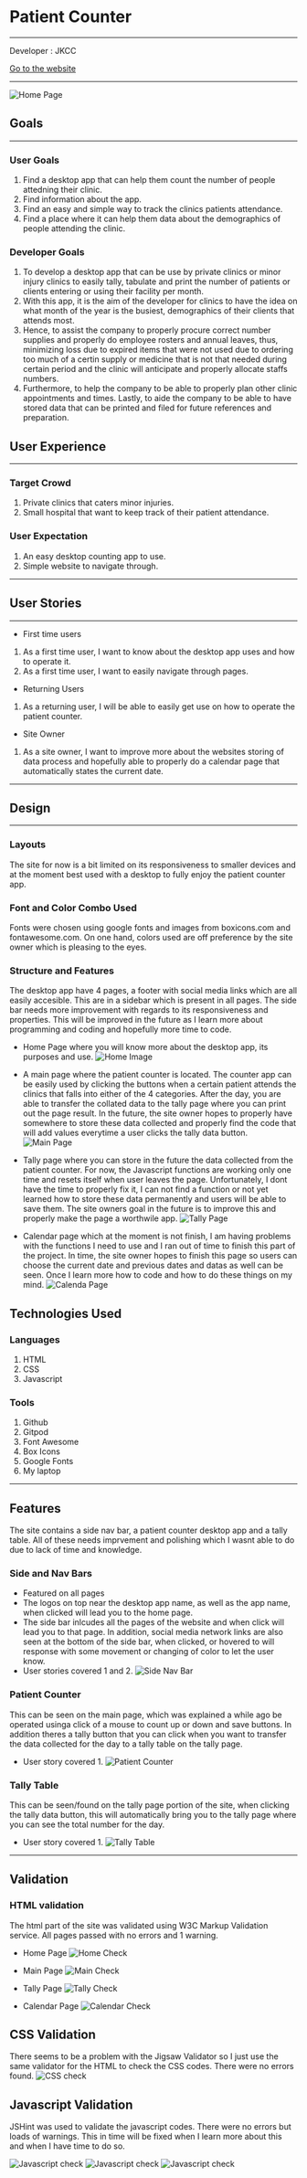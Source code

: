 # Patient Counter
---
Developer : JKCC

[Go to the website](https://ainchu18.github.io/patient-counter/index.html)

---

![Home Page](assets/images/counter-home-page.png)

## Goals
---
### User Goals
1. Find a desktop app that can help them count the number of people attedning their clinic.
2. Find information about the app.
3. Find an easy and simple way to track the clinics patients attendance.
4. Find a place where it can help them data about the demographics of people attending the clinic.

### Developer Goals
1. To develop a desktop app that can be use by private clinics or minor injury clinics to easily tally, tabulate and print the number of patients or clients entering or using their facility per month.
2. With this app, it is the aim of the developer for clinics to have the idea on what month of the year is the busiest, demographics of their clients that attends most.
3. Hence, to assist the company to properly procure correct number supplies and properly do employee rosters and annual leaves, thus, minimizing loss due to expired items that were not used due to ordering too much of a certin supply or medicine that is not that needed during certain period and the clinic will anticipate and properly allocate staffs numbers.
4. Furthermore, to help the company to be able to properly plan other clinic appointments and times. Lastly, to aide the company to be able to have stored data that can be printed and filed for future references and preparation.

## User Experience
---
### Target Crowd
1. Private clinics that caters minor injuries.
2. Small hospital that want to keep track of their patient attendance.

### User Expectation
1. An easy desktop counting app to use.
2. Simple website to navigate through.
---

## User Stories
---
* First time users
1. As a first time user, I want to know about the desktop app uses and how to operate it.
2. As a first time user, I want to easily navigate through pages.
* Returning Users
1. As a returning user, I will be able to easily get use on how to operate the patient counter.
* Site Owner
1. As a site owner, I want to improve more about the websites storing of data process and hopefully able to properly do a calendar page that automatically states the current date.
---

## Design
---

### Layouts

The site for now is a bit limited on its responsiveness to smaller devices and at the moment best used with a desktop to fully enjoy the patient counter app.

### Font and Color Combo Used

Fonts were chosen using google fonts and images from boxicons.com and fontawesome.com. On one hand, colors used are off preference by the site owner which is pleasing to the eyes.

### Structure and Features

The desktop app have 4 pages, a footer with social media links which are all easily accesible. This are in a sidebar which is present in all pages. The side bar needs more improvement with regards to its responsiveness and properties. This will be improved in the future as I learn more about programming and coding and hopefully more time to code.

* Home Page where you will know more about the desktop app, its purposes and use.
![Home Image](assets/images/counter-home-page.png)

* A main page where the patient counter is located. The counter app can be easily used by clicking the buttons when a certain patient attends the clinics that falls into either of the 4 categories. After the day, you are able to transfer the collated data to the tally page where you can print out the page result. In the future, the site owner hopes to properly have somewhere to store these data collected and properly find the code that will add values everytime a user clicks the tally data button.
![Main Page](assets/images/main-page.png)

* Tally page where you can store in the future the data collected from the patient counter. For now, the Javascript functions are working only one time and resets itself when user leaves the page. Unfortunately, I dont have the time to properly fix it, I can not find a function or not yet learned how to store these data permanently and users will be able to save them. The site owners goal in the future is to improve this and properly make the page a worthwile app.
![Tally Page](assets/images/tally-page.png)

* Calendar page which at the moment is not finish, I am having problems with the functions I need to use and I ran out of time to finish this part of the project. In time, the site owner hopes to finish this page so users can choose the current date and previous dates and datas as well can be seen. Once I learn more how to code and how to do these things on my mind.
![Calenda Page](assets/images/calendar-page.png)

## Technologies Used

### Languages
1. HTML
2. CSS
3. Javascript

### Tools

1. Github
2. Gitpod
3. Font Awesome
4. Box Icons
5. Google Fonts
6. My laptop

---

## Features

The site contains a side nav bar, a patient counter desktop app and a tally table. All of these needs imprvement and polishing which I wasnt able to do due to lack of time and knowledge.
### Side and Nav Bars
* Featured on all pages
* The logos on top near the desktop app name, as well as the app name, when clicked will lead you to the home page.
* The side bar inlcudes all the pages of the website and when click will lead you to that page. In addition, social media network links are also seen at the bottom of the side bar, when clicked, or hovered to will response with some movement or changing of color to let the user know.
* User stories covered 1 and 2.
![Side Nav Bar](assets/images/side-bar.png)
### Patient Counter
This can be seen on the main page, which was explained a while ago be operated usinga click of a mouse to count up or down and save buttons. In addition theres a tally button that you can click when you want to transfer the data collected for the day to a tally table on the tally page.
* User story covered 1.
![Patient Counter](assets/images/patient-counter.png)

### Tally Table
This can be seen/found on the tally page portion of the site, when clicking the tally data button, this will automatically bring you to the tally page where you can see the total number for the day.
* User story covered 1.
![Tally Table](assets/images/tally-table.png)
---
## Validation
### HTML validation
The html part of the site was validated using W3C Markup Validation service. All pages passed with no errors and 1 warning.
* Home Page
![Home Check](assets/images/home-check.png)

* Main Page
![Main Check](assets/images/main-check.png)

* Tally Page
![Tally Check](assets/images/tally-check.png)

* Calendar Page
![Calendar Check](assets/images/calendar-check.png)

## CSS Validation

There seems to be a problem with the Jigsaw Validator so I just use the same validator for the HTML to check the CSS codes. There were no errors found.
![CSS check](assets/images/css-check.png)

## Javascript Validation

JSHint was used to validate the javascript codes. There were no errors but loads of warnings. This in time will be fixed when I learn more about this and when I have time to do so.

![Javascript check](assets/images/javascript-1.png)
![Javascript check](assets/images/javascript-2.png)
![Javascript check](assets/images/javscript-3.png)
